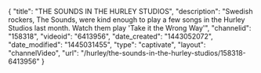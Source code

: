 {
    "title": "THE SOUNDS IN THE HURLEY STUDIOS",
    "description": "Swedish rockers, The Sounds, were kind enough to play a few songs in the Hurley Studios last month. Watch them play 'Take it the Wrong Way'",
    "channelid": "158318",
    "videoid": "6413956",
    "date_created": "1443052072",
    "date_modified": "1445031455",
    "type": "captivate",
    "layout": "channelVideo",
    "url": "\/hurley\/the-sounds-in-the-hurley-studios\/158318-6413956"
}